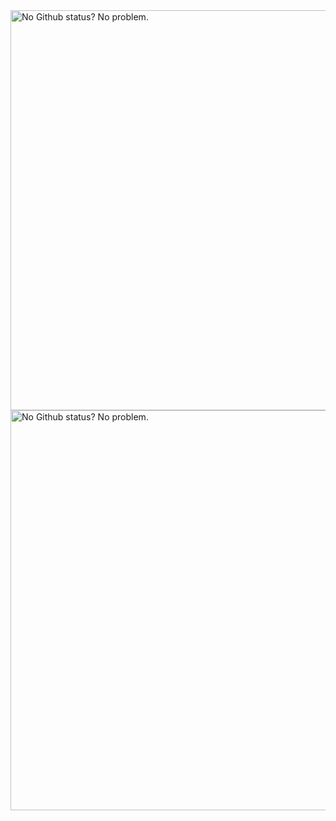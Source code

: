 <img src="https://github-readme-stats.vercel.app/api?username=kellphy&count_private=true&show_icons=true&theme=tokyonight" alt="No Github status? No problem." width="640">
<img src="https://github-readme-stats.vercel.app/api/top-langs/?username=kellphy&theme=tokyonight&include_all_commits=true&count_private=true&layout=compact" alt="No Github status? No problem." width="640">
